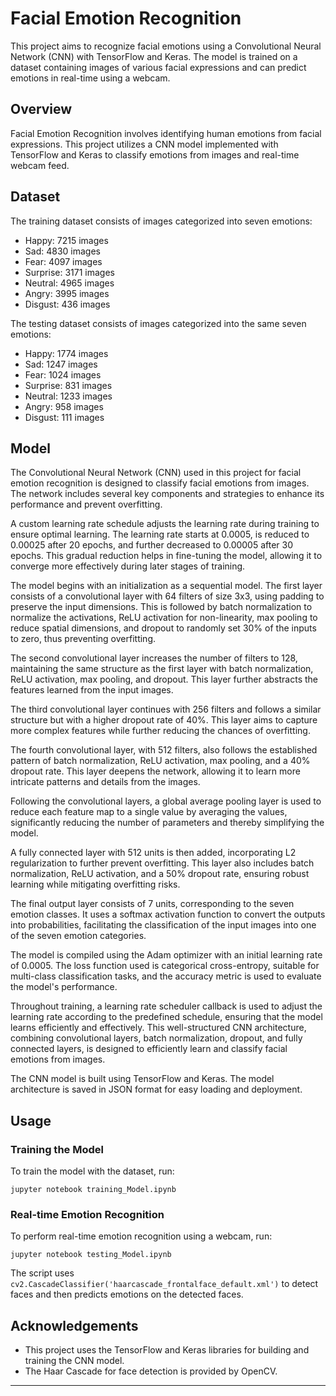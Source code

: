 # Facial Emotion Recognition

This project aims to recognize facial emotions using a Convolutional Neural Network (CNN) with TensorFlow and Keras. The model is trained on a dataset containing images of various facial expressions and can predict emotions in real-time using a webcam.

## Overview

Facial Emotion Recognition involves identifying human emotions from facial expressions. This project utilizes a CNN model implemented with TensorFlow and Keras to classify emotions from images and real-time webcam feed.

## Dataset

The training dataset consists of images categorized into seven emotions:

* Happy: 7215 images
* Sad: 4830 images
* Fear: 4097 images
* Surprise: 3171 images
* Neutral: 4965 images
* Angry: 3995 images
* Disgust: 436 images

The testing dataset consists of images categorized into the same seven emotions:

* Happy: 1774 images
* Sad: 1247 images
* Fear: 1024 images
* Surprise: 831 images
* Neutral: 1233 images
* Angry: 958 images
* Disgust: 111 images

## Model

The Convolutional Neural Network (CNN) used in this project for facial emotion recognition is designed to classify facial emotions from images. The network includes several key components and strategies to enhance its performance and prevent overfitting.

A custom learning rate schedule adjusts the learning rate during training to ensure optimal learning. The learning rate starts at 0.0005, is reduced to 0.00025 after 20 epochs, and further decreased to 0.00005 after 30 epochs. This gradual reduction helps in fine-tuning the model, allowing it to converge more effectively during later stages of training.

The model begins with an initialization as a sequential model. The first layer consists of a convolutional layer with 64 filters of size 3x3, using padding to preserve the input dimensions. This is followed by batch normalization to normalize the activations, ReLU activation for non-linearity, max pooling to reduce spatial dimensions, and dropout to randomly set 30% of the inputs to zero, thus preventing overfitting.

The second convolutional layer increases the number of filters to 128, maintaining the same structure as the first layer with batch normalization, ReLU activation, max pooling, and dropout. This layer further abstracts the features learned from the input images.

The third convolutional layer continues with 256 filters and follows a similar structure but with a higher dropout rate of 40%. This layer aims to capture more complex features while further reducing the chances of overfitting.

The fourth convolutional layer, with 512 filters, also follows the established pattern of batch normalization, ReLU activation, max pooling, and a 40% dropout rate. This layer deepens the network, allowing it to learn more intricate patterns and details from the images.

Following the convolutional layers, a global average pooling layer is used to reduce each feature map to a single value by averaging the values, significantly reducing the number of parameters and thereby simplifying the model.

A fully connected layer with 512 units is then added, incorporating L2 regularization to further prevent overfitting. This layer also includes batch normalization, ReLU activation, and a 50% dropout rate, ensuring robust learning while mitigating overfitting risks.

The final output layer consists of 7 units, corresponding to the seven emotion classes. It uses a softmax activation function to convert the outputs into probabilities, facilitating the classification of the input images into one of the seven emotion categories.

The model is compiled using the Adam optimizer with an initial learning rate of 0.0005. The loss function used is categorical cross-entropy, suitable for multi-class classification tasks, and the accuracy metric is used to evaluate the model's performance.

Throughout training, a learning rate scheduler callback is used to adjust the learning rate according to the predefined schedule, ensuring that the model learns efficiently and effectively. This well-structured CNN architecture, combining convolutional layers, batch normalization, dropout, and fully connected layers, is designed to efficiently learn and classify facial emotions from images.

The CNN model is built using TensorFlow and Keras. The model architecture is saved in JSON format for easy loading and deployment.

## Usage

### Training the Model

To train the model with the dataset, run: 

```
jupyter notebook training_Model.ipynb
```

### Real-time Emotion Recognition

To perform real-time emotion recognition using a webcam, run:

```
jupyter notebook testing_Model.ipynb
```

The script uses `cv2.CascadeClassifier('haarcascade_frontalface_default.xml')` to detect faces and then predicts emotions on the detected faces.

## Acknowledgements

* This project uses the TensorFlow and Keras libraries for building and training the CNN model.
* The Haar Cascade for face detection is provided by OpenCV.

_________________________________________________________________________________________________________________________
